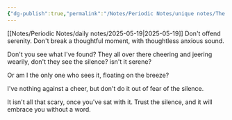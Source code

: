 ```yaml
---
{"dg-publish":true,"permalink":"/Notes/Periodic Notes/unique notes/The Unsaid/"}
---
```


[[Notes/Periodic Notes/daily notes/2025-05-19\|2025-05-19]]
Don't offend serenity.
Don't break a thoughtful moment,
with thoughtless 
anxious sound.

Don't you see what I've found?
They all over there
cheering and jeering wearily,
don't they see the silence? 
isn't it serene?

Or am I 
the only one who sees it,
floating 
on the breeze?

I've nothing against a cheer,
but don't do it 
out of fear
of the silence.

It isn't all that scary,
once you've sat with it.
Trust the silence,
and it will embrace you
without a word.